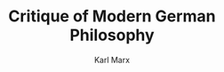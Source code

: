 ---
title: "Critique of Modern German Philosophy"
linkTitle: German Ideology
description:  "German Ideology"
author:  "Karl Marx"
c: "maroon"
---